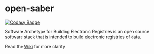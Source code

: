 
# open-saber

[![Codacy Badge](https://api.codacy.com/project/badge/Grade/7f8c1785b178411ab28490fb561dfb98)](https://www.codacy.com/app/steotia/open-saber?utm_source=github.com&utm_medium=referral&utm_content=project-sunbird/open-saber&utm_campaign=badger)

Software Archetype for Building Electronic Registries is an open source software stack that is intended to build electronic registries of data. 

Read the [Wiki](https://github.com/project-sunbird/open-saber/wiki) for more clarity
